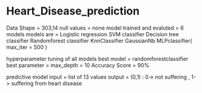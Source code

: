 # Heart_Disease_prediction

Data Shape = 303,14
null values = none
model trained and evaluted   = 6 models
models are = 
      Logistic regression
      SVM classifier
      Decision tree classifier
      Randomforest classifier
      KnnClassifier
      GaussianNb
      MLPclassifier( max_iter = 500 )

hyperparameter tuning of all models 
best model = randomforestclassifier
best parameter = max_depth = 10
Accuracy Score = 90%

predictive model 
input = list of 13 values
output = (0,1) : 0-> not suffering , 1-> suffering from heart disease
